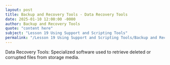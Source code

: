 ```yaml
---
layout: post
title: Backup and Recovery Tools - Data Recovery Tools
date: 2025-01-10 12:00:00 -0000
author: Backup and Recovery Tools
quote: "content here"
subject: "Lesson 19 Using Support and Scripting Tools"
permalink: "/Lesson 19 Using Support and Scripting Tools/Backup and Recovery Tools/Backup and Recovery Tools - Data Recovery Tools"
---
```


Data Recovery Tools: Specialized software used to retrieve deleted or corrupted files from storage media.
